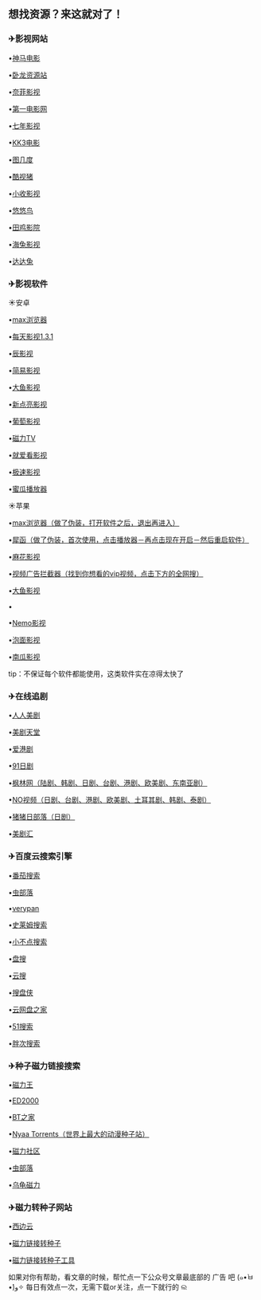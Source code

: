 ## 想找资源？来这就对了！

### ✈影视网站

•<a href="http://www.9rmb.com/" target="_blank">神马电影</a>

•<a href="https://www.vodsee.com/" target="_blank">卧龙资源站</a>

•<a href="https://www.nfmovies.com/" target="_blank">奈菲影视</a>

•<a href="https://www.001d.com/" target="_blank">第一电影网</a>

•<a href="http://www.vtuapp.com/" target="_blank">七年影视</a>

•<a href="http://www.kk3.tv/" target="_blank">KK3电影</a>

•<a href="https://vip.tujidu.com/vip/?url=https%3A%2F%2Fwww.iqiyi.com%2Fv_19rrek51nk.html&amp;title=%E5%9B%BE%E5%87%A0%E5%BA%A6%E5%AE%98%E7%BD%91" target="_blank">图几度</a>

•<a href="http://kushizhu.com/" target="_blank">酷视猪</a>

•<a href="http://www.p4vip.com/" target="_blank">小收影视</a>

•<a href="https://www.yynys.com/" target="_blank">悠悠鸟</a>

•<a href="http://www.tianjiyy123.com/" target="_blank">田鸡影院</a>

•<a href="http://www.haitum.cn/" target="_blank">海兔影视</a>

•<a href="https://www.jlszyy.cc/" target="_blank">达达兔</a>


### ✈影视软件


☀安卓

•<a href="https://link.zhihu.com/?target=http%3A//www.max77.cn/" target="_blank">max浏览器</a>

•<a href="https://link.zhihu.com/?target=https%3A//pan-yz.chaoxing.com/external/m/file/379777420101570560" target="_blank">每天影视1.3.1</a>

•<a href="https://link.zhihu.com/?target=https%3A//pan-yz.chaoxing.com/external/m/file/379771173901996032" target="_blank">辰影视</a>

•<a href="https://link.zhihu.com/?target=http%3A//www.jianyiys.xyz/" target="_blank">简易影视</a>

•<a href="https://link.zhihu.com/?target=http%3A//tv.fish/" target="_blank">大鱼影视</a>

•<a href="https://link.zhihu.com/?target=https%3A//pan-yz.chaoxing.com/external/m/file/342472921545867264" target="_blank">新点亮影视</a>

•<a href="https://link.zhihu.com/?target=https%3A//pan-yz.chaoxing.com/external/m/file/332254075592409088" target="_blank">葡萄影视</a>

•<a href="https://link.zhihu.com/?target=https%3A//magnetv.cn/download/" target="_blank">磁力TV</a>

•<a href="https://link.zhihu.com/?target=https%3A//pan-yz.chaoxing.com/external/m/file/323601696496062464%3FappId%3D1000%26name%3D%25E5%25B0%25B1%25E7%2588%25B1%25E7%259C%258B%25E5%25BD%25B1%25E8%25A7%2586.apk" target="_blank">就爱看影视</a>

•<a href="https://link.zhihu.com/?target=https%3A//pan-yz.chaoxing.com/external/m/file/323601587242823680%3FappId%3D1000%26name%3D%25E6%259E%2581%25E9%2580%259F%25E5%25BD%25B1%25E8%25A7%2586.apk" target="_blank">极速影视</a>

•<a href="https://link.zhihu.com/?target=https%3A//pan-yz.chaoxing.com/external/m/file/323601468955070464%3FappId%3D1000%26name%3D%25E8%259C%259C%25E7%2593%259C%25E6%2592%25AD%25E6%2594%25BE%25E5%2599%25A8.apk" target="_blank">蜜瓜播放器</a>


☀苹果

•<a href="https://link.zhihu.com/?target=https%3A//apps.apple.com/cn/app/id1443704554" target="_blank">max浏览器（做了伪装，打开软件之后，退出再进入）</a>

•<a href="https://link.zhihu.com/?target=https%3A//apps.apple.com/cn/app/%25E7%258A%2580%25E5%2587%25BD/id1476788133" target="_blank">犀函（做了伪装，首次使用，点击播放器－再点击现在开启－然后重启软件）</a>

•<a href="https://link.zhihu.com/?target=http%3A//mahua333.com/" target="_blank">麻花影视</a>

•<a href="https://link.zhihu.com/?target=https%3A//apps.apple.com/cn/app/%25E8%25A7%2586%25E9%25A2%2591%25E5%25B9%25BF%25E5%2591%258A%25E6%258B%25A6%25E6%2588%25AA%25E5%2599%25A8-%25E6%259C%2580%25E5%25A5%25BD%25E7%259A%2584%25E8%25A7%2586%25E9%25A2%2591%25E5%25B9%25BF%25E5%2591%258A%25E6%258B%25A6%25E6%2588%25AAapp/id1311520301" target="_blank">视频广告拦截器（找到你想看的vip视频，点击下方的全网搜）</a>

•<a href="https://link.zhihu.com/?target=http%3A//tv.fish/" target="_blank">大鱼影视</a>

•<p align="justify">•<a href="https://link.zhihu.com/?target=https%3A//www.icinephile.com/" target="_blank">Nemo影视</a></p>

•<a href="https://link.zhihu.com/?target=http%3A//www.fcys.tv/" target="_blank">泡面影视</a>

•<a href="https://link.zhihu.com/?target=https%3A//ng2.app/" target="_blank">南瓜影视</a>

tip：不保证每个软件都能使用，这类软件实在凉得太快了


### ✈在线追剧

•<a href="http://www.yyetss.com/?csrgnk=mco5q3" target="_blank">人人美剧</a>

•<a href="https://www.meijutt.com/" target="_blank">美剧天堂</a>

•<a href="http://www.yueyu2.com/" target="_blank">爱港剧</a>

•<a href="http://www.wwmulu.com/" target="_blank">91日剧</a>

•<a href="http://8maple.ru/" target="_blank">枫林网（陆剧、韩剧、日剧、台剧、港剧、欧美剧、东南亚剧）</a>

•<a href="http://www.novipnoad.com/" target="_blank">NO视频（日剧、台剧、港剧、欧美剧、土耳其剧、韩剧、泰剧）</a>

•<a href="http://www.zzrbl.com/" target="_blank">猪猪日部落（日剧）</a>

•<a href="http://www.meijuhui.net/" target="_blank">美剧汇</a>



### ✈百度云搜索引擎

•<a href="https://www.fqsousou.com/" target="_blank">番茄搜索</a>

•<a href="http://magnet.chongbuluo.com/" target="_blank">虫部落</a>

•<a href="http://www.verypan.com/" target="_blank">verypan</a>

•<a href="http://slimego.cn/" target="_blank">史莱姆搜索</a>

•<a href="http://www.xiaoso.net/" target="_blank">小不点搜索</a>

•<a href="http://pansou.com/" target="_blank">盘搜</a>

•<a href="http://www.daysou.com/" target="_blank">云搜</a>

•<a href="http://www.sopanxia.com/" target="_blank">搜盘侠</a>

•<a href="https://www.wowenda.com/" target="_blank">云网盘之家</a>

•<a href="http://wx01.51caichang.com/" target="_blank">51搜索</a>

•<a href="https://www.panc.cc/" target="_blank">胖次搜索</a>


### ✈种子磁力链接搜索

•<a href="https://www.ciliwang.club/" target="_blank">磁力王</a>

•<a href="https://www.ed2000.com/" target="_blank">ED2000</a>

•<a href="http://www.4btbtt.com/" target="_blank">BT之家</a>

•<a href="https://nyaa.si/" target="_blank">Nyaa Torrents（世界上最大的动漫种子站）</a>

•<a href="https://www.cilisql.com/" target="_blank">磁力社区</a>

•<a href="http://magnet.chongbuluo.com/" target="_blank">虫部落</a>

•<a href="https://www.wuguicili.net/" target="_blank">乌龟磁力</a>



### ✈磁力转种子网站

•<a href="http://www.xibianyun.com/convert/" target="_blank">西边云</a>

•<a href="http://www.torrent.org.cn/" target="_blank">磁力链接转种子</a>

•<a href="http://www.btbttv.cc/torrent.html" target="_blank">磁力链接转种子工具</a>



如果对你有帮助，看文章的时候，帮忙点一下公众号文章最底部的 广告 吧 (๑•̀ㅂ•́)و✧
每日有效点一次，无需下载or关注，点一下就行的  ଲ
